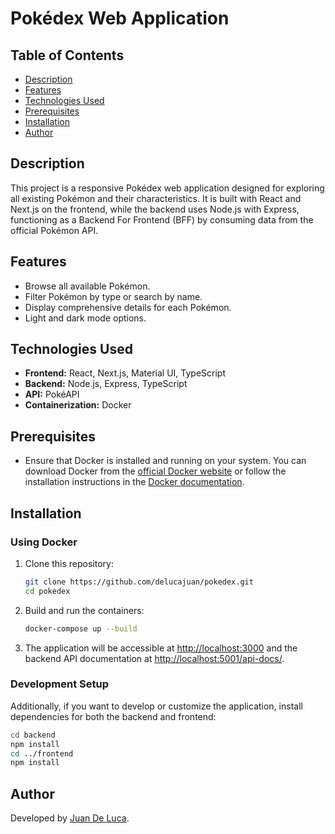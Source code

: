 # Pokédex Web Application

## Table of Contents

- [Description](#description)
- [Features](#features)
- [Technologies Used](#technologies-used)
- [Prerequisites](#prerequisites)
- [Installation](#installation)
- [Author](#author)

## Description

This project is a responsive Pokédex web application designed for exploring all existing Pokémon and their characteristics. It is built with React and Next.js on the frontend, while the backend uses Node.js with Express, functioning as a Backend For Frontend (BFF) by consuming data from the official Pokémon API.

## Features

- Browse all available Pokémon.
- Filter Pokémon by type or search by name.
- Display comprehensive details for each Pokémon.
- Light and dark mode options.

## Technologies Used

- **Frontend:** React, Next.js, Material UI, TypeScript
- **Backend:** Node.js, Express, TypeScript
- **API:** PokéAPI
- **Containerization:** Docker

## Prerequisites

- Ensure that Docker is installed and running on your system. You can download Docker from the [official Docker website](https://www.docker.com/products/docker-desktop) or follow the installation instructions in the [Docker documentation](https://docs.docker.com/get-docker/).

## Installation

### Using Docker

1. Clone this repository:

   ```bash
   git clone https://github.com/delucajuan/pokedex.git
   cd pokedex
   ```

2. Build and run the containers:

   ```bash
   docker-compose up --build
   ```

3. The application will be accessible at [http://localhost:3000](http://localhost:3000) and the backend API documentation at [http://localhost:5001/api-docs/](http://localhost:5001/api-docs/).

### Development Setup

Additionally, if you want to develop or customize the application, install dependencies for both the backend and frontend:

```bash
cd backend
npm install
cd ../frontend
npm install
```

## Author

Developed by [Juan De Luca](https://github.com/delucajuan).
